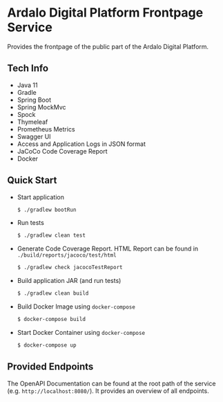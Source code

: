 # Ardalo Digital Platform Frontpage Service
Provides the frontpage of the public part of the Ardalo Digital Platform.

## Tech Info

* Java 11
* Gradle
* Spring Boot
* Spring MockMvc
* Spock
* Thymeleaf
* Prometheus Metrics
* Swagger UI
* Access and Application Logs in JSON format
* JaCoCo Code Coverage Report
* Docker

## Quick Start

* Start application
    ```bash
    $ ./gradlew bootRun
    ```
* Run tests
    ```bash
    $ ./gradlew clean test
    ```
* Generate Code Coverage Report. HTML Report can be found in `./build/reports/jacoco/test/html`
    ```bash
    $ ./gradlew check jacocoTestReport
    ```
* Build application JAR (and run tests)
    ```bash
    $ ./gradlew clean build
    ```
* Build Docker Image using `docker-compose`
    ```bash
    $ docker-compose build
    ```
* Start Docker Container using `docker-compose`
    ```bash
    $ docker-compose up
    ```

## Provided Endpoints
The OpenAPI Documentation can be found at the root path of the service (e.g. `http://localhost:8080/`).
It provides an overview of all endpoints.
